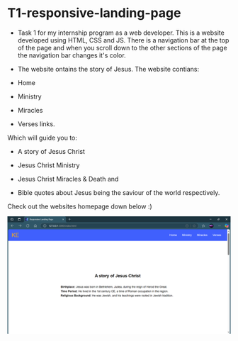 # T1-responsive-landing-page

- Task 1 for my internship program as a web developer.
This is a website developed using HTML, CSS and JS. There is a navigation bar at the top of the page and when you scroll down to the other sections of the page the navigation bar changes it's color.
- The website ontains the story of Jesus. The website contians:

- Home

- Ministry

- Miracles

- Verses links.

Which will guide you to:

- A story of Jesus Christ

- Jesus Christ Ministry

- Jesus Christ Miracles & Death and

- Bible quotes about Jesus being the saviour of the world respectively.

Check out the websites homepage down below :)

<img src = "https://github.com/Kira-Legacy/Image_Repo/blob/main/Responsive_landing%20page.png" alt = "Responsive Landing">

